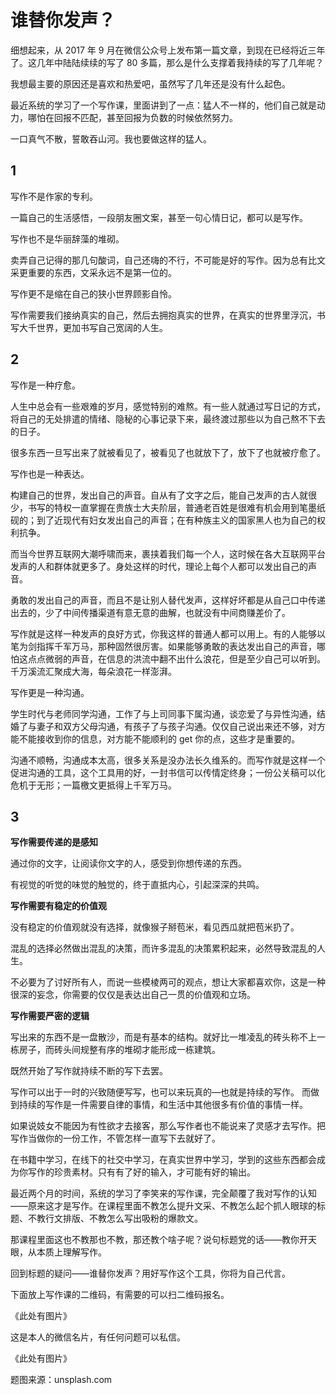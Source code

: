 # 谁替你发声？

细想起来，从 2017 年 9 月在微信公众号上发布第一篇文章，到现在已经将近三年了。这几年中陆陆续续的写了 80 多篇，那么是什么支撑着我持续的写了几年呢？

我想最主要的原因还是喜欢和热爱吧，虽然写了几年还是没有什么起色。

最近系统的学习了一个写作课，里面讲到了一点：猛人不一样的，他们自己就是动力，哪怕在回报不匹配，甚至回报为负数的时候依然努力。

一口真气不散，誓敢吞山河。我也要做这样的猛人。

## 1

写作不是作家的专利。

一篇自己的生活感悟，一段朋友圈文案，甚至一句心情日记，都可以是写作。

写作也不是华丽辞藻的堆砌。

卖弄自己记得的那几句酸词，自己还嗨的不行，不可能是好的写作。因为总有比文采更重要的东西，文采永远不是第一位的。

写作更不是缩在自己的狭小世界顾影自怜。

写作需要我们接纳真实的自己，然后去拥抱真实的世界，在真实的世界里浮沉，书写大千世界，更加书写自己宽阔的人生。

## 2

写作是一种疗愈。

人生中总会有一些艰难的岁月，感觉特别的难熬。有一些人就通过写日记的方式，将自己的无处排遣的情绪、隐秘的心事记录下来，最终渡过那些以为自己熬不下去的日子。

很多东西一旦写出来了就被看见了，被看见了也就放下了，放下了也就被疗愈了。

写作也是一种表达。

构建自己的世界，发出自己的声音。自从有了文字之后，能自己发声的古人就很少，书写的特权一直掌握在贵族士大夫阶层，普通老百姓是很难有机会用到笔墨纸砚的；到了近现代有妇女发出自己的声音；在有种族主义的国家黑人也为自己的权利抗争。

而当今世界互联网大潮呼啸而来，裹挟着我们每一个人，这时候在各大互联网平台发声的人和群体就更多了。身处这样的时代，理论上每个人都可以发出自己的声音。

勇敢的发出自己的声音，而且不是让别人替代发声，这样好坏都是从自己口中传递出去的，少了中间传播渠道有意无意的曲解，也就没有中间商赚差价了。

写作就是这样一种发声的良好方式，你我这样的普通人都可以用上。有的人能够以笔为剑指挥千军万马，那种固然很厉害。如果能够勇敢的表达发出自己的声音，哪怕这点点微弱的声音，在信息的洪流中翻不出什么浪花，但是至少自己可以听到。千万溪流汇聚成大海，每朵浪花一样澎湃。

写作更是一种沟通。

学生时代与老师同学沟通，工作了与上司同事下属沟通，谈恋爱了与异性沟通，结婚了与妻子和双方父母沟通，有孩子了与孩子沟通。仅仅自己说出来还不够，对方能不能接收到你的信息，对方能不能顺利的 get 你的点，这些才是重要的。

沟通不顺畅，沟通成本太高，很多关系是没办法长久维系的。而写作就是这样一个促进沟通的工具，这个工具用的好，一封书信可以传情定终身；一份公关稿可以化危机于无形；一篇檄文更抵得上千军万马。

## 3

**写作需要传递的是感知**

通过你的文字，让阅读你文字的人，感受到你想传递的东西。

有视觉的听觉的味觉的触觉的，终于直抵内心，引起深深的共鸣。

**写作需要有稳定的价值观**

没有稳定的价值观就没有选择，就像猴子掰苞米，看见西瓜就把苞米扔了。

混乱的选择必然做出混乱的决策，而许多混乱的决策累积起来，必然导致混乱的人生。

不必要为了讨好所有人，而说一些模棱两可的观点，想让大家都喜欢你，这是一种很深的妄念，你需要的仅仅是表达出自己一贯的价值观和立场。

**写作需要严密的逻辑**

写出来的东西不是一盘散沙，而是有基本的结构。就好比一堆凌乱的砖头称不上一栋房子，而砖头间规整有序的堆砌才能形成一栋建筑。

既然开始了写作就持续不断的写下去罢。

写作可以出于一时的兴致随便写写，也可以来玩真的—也就是持续的写作。 而做到持续的写作是一件需要自律的事情，和生活中其他很多有价值的事情一样。

如果说妓女不能因为有性欲才去接客，那么写作者也不能说来了灵感才去写作。把写作当做你的一份工作，不管怎样一直写下去就好了。

在书籍中学习，在线下的社交中学习，在真实世界中学习，学到的这些东西都会成为你写作的珍贵素材。只有有了好的输入，才可能有好的输出。

最近两个月的时间，系统的学习了李笑来的写作课，完全颠覆了我对写作的认知——原来这才是写作。在课程里面不教怎么提升文采、不教怎么起个抓人眼球的标题、不教行文排版、不教怎么写出吸粉的爆款文。

那课程里面这也不教那也不教，那还教个啥子呢？说句标题党的话——教你开天眼，从本质上理解写作。

回到标题的疑问——谁替你发声？用好写作这个工具，你将为自己代言。

下面放上写作课的二维码，有需要的可以扫二维码报名。

《此处有图片》

这是本人的微信名片，有任何问题可以私信。

《此处有图片》

题图来源：unsplash.com
